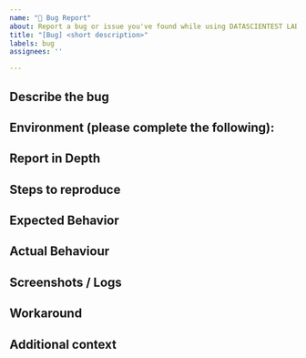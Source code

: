 ```yaml
---
name: "🐛 Bug Report"
about: Report a bug or issue you've found while using DATASCIENTEST LABS Simulator
title: "[Bug] <short description>"
labels: bug
assignees: ''

---
```


## Describe the bug

<!-- A clear and concise description of what the bug is.

Why does it bother you, and how could it be harmful for the user?

-->

## Environment (please complete the following):

<!--

- Architecture: [e.g. x86_64, ARM]
- Docker Desktop: [yes/no]
- For Windows: Is WSL2 enabled? [yes/no]
- System resources: [CPU model, RAM size, available storage]
- OS: [e.g. Ubuntu 22.04, Windows 11]
- Browser: [e.g. Chrome 112]
- DATASCIENTEST LABS Version: [e.g. v1.2.0 or commit SHA]
- Docker version: `docker version`
- How did you install DATASCIENTEST LABS? [installer script / manual / other]

-->

## Report in Depth

<!-- Please describe the bug clearly.
Try answering this question:

- What exactly happens?
- Why does it bother you or impact the user experience?
- When did you first notice it?
- Does it happen consistently or only sometimes?
- Which part of the system is affected? (e.g., web UI, evaluator, virtual cluster)
- Does this bug prevent you from completing a lab or exercise?

-->

## Steps to reproduce

<!-- Is this bug reproducible?

If so, uncomment and fill out one of the following:

Steps to reproduce the behavior:

1. Go to `...`
2. Click on `...`
3. See error

Or use a code block, if you prefer:

```
...
```

-->

## Expected Behavior

<!-- What you expected to happen? -->

## Actual Behaviour

<!-- What actually happened instead? -->

## Screenshots / Logs

<!-- If applicable, add screenshots or relevant logs.

For logs, use a code block or (better) a log file.

-->

## Workaround

<!-- Have you found a workaround?

If so, please describe the steps you followed to temporarily solve the issue.

Use an ordinated list, like so:

1. Go to `...`
2. Run: `...`
3. Paste this: `...`
...

Or use a code block if you prefer:

```
...
```

-->

## Additional context

<!-- Add any other context or details here. -->